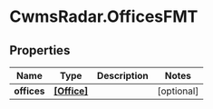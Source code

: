 # CwmsRadar.OfficesFMT

## Properties

Name | Type | Description | Notes
------------ | ------------- | ------------- | -------------
**offices** | [**[Office]**](Office.md) |  | [optional] 


